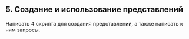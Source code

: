 ## 5. Создание и использование представлений

Написать 4 скрипта для создания представлений, а также написать к ним запросы.
